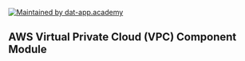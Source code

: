 [![Maintained by dat-app.academy](https://img.shields.io/static/v1?style=flat-square&logo=terraform&label=maintained%20by&message=dat-app.io&color=blueviolet)](https://github.com/dat-app)
## AWS Virtual Private Cloud (VPC) Component Module